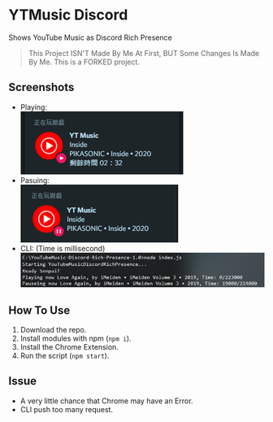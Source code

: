 # YTMusic Discord
Shows YouTube Music as Discord Rich Presence
> This Project ISN'T Made By Me At First, BUT Some Changes Is Made By Me. This is a FORKED project.

## Screenshots
 * Playing:  
 ![Playing](/img/playing.png)
 * Pasuing:  
 ![Pausing](/img/pause.png)
 * CLI: (Time is millisecond)  
 ![CLI](/img/cliex.png)

## How To Use

 1. Download the repo.
 2. Install modules with npm (`npm i`).
 3. Install the Chrome Extension.
 4. Run the script (`npm start`).

## Issue

 * A very little chance that Chrome may have an Error.
 * CLI push too many request.
